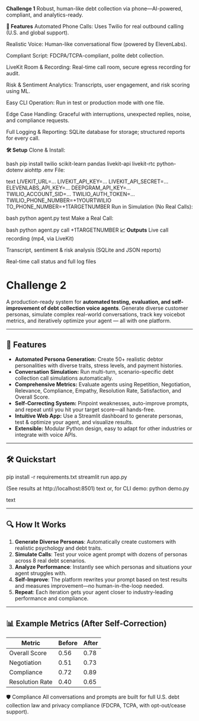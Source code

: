 **Challenge 1**
Robust, human-like debt collection via phone—AI-powered, compliant, and analytics-ready.

**🚀 Features**
Automated Phone Calls: Uses Twilio for real outbound calling (U.S. and global support).

Realistic Voice: Human-like conversational flow (powered by ElevenLabs).

Compliant Script: FDCPA/TCPA-compliant, polite debt collection.

LiveKit Room & Recording: Real-time call room, secure egress recording for audit.

Risk & Sentiment Analytics: Transcripts, user engagement, and risk scoring using ML.

Easy CLI Operation: Run in test or production mode with one file.

Edge Case Handling: Graceful with interruptions, unexpected replies, noise, and compliance requests.

Full Logging & Reporting: SQLite database for storage; structured reports for every call.

**🛠️ Setup**
Clone & Install:

bash
pip install twilio scikit-learn pandas livekit-api livekit-rtc python-dotenv aiohttp
.env File:

text
LIVEKIT_URL=...
LIVEKIT_API_KEY=...
LIVEKIT_API_SECRET=...
ELEVENLABS_API_KEY=...
DEEPGRAM_API_KEY=...
TWILIO_ACCOUNT_SID=...
TWILIO_AUTH_TOKEN=...
TWILIO_PHONE_NUMBER=+1YOURTWILIO
TO_PHONE_NUMBER=+1TARGETNUMBER
Run in Simulation (No Real Calls):

bash
python agent.py test
Make a Real Call:

bash
python agent.py call +1TARGETNUMBER
**📈 Outputs**
Live call recording (mp4, via LiveKit)

Transcript, sentiment & risk analysis (SQLite and JSON reports)

Real-time call status and full log files


# Challenge 2

A production-ready system for **automated testing, evaluation, and self-improvement of debt collection voice agents**. Generate diverse customer personas, simulate complex real-world conversations, track key voicebot metrics, and iteratively optimize your agent — all with one platform.

---

## 🚀 Features

- **Automated Persona Generation:** Create 50+ realistic debtor personalities with diverse traits, stress levels, and payment histories.
- **Conversation Simulation:** Run multi-turn, scenario-specific debt collection call simulations automatically.
- **Comprehensive Metrics:** Evaluate agents using Repetition, Negotiation, Relevance, Compliance, Empathy, Resolution Rate, Satisfaction, and Overall Score.
- **Self-Correcting System:** Pinpoint weaknesses, auto-improve prompts, and repeat until you hit your target score—all hands-free.
- **Intuitive Web App:** Use a Streamlit dashboard to generate personas, test & optimize your agent, and visualize results.
- **Extensible:** Modular Python design, easy to adapt for other industries or integrate with voice APIs.

---

## 🛠️ Quickstart

pip install -r requirements.txt
streamlit run app.py

(See results at http://localhost:8501)
text
or, for CLI demo:
python demo.py

text

---

## 🔍 How It Works

1. **Generate Diverse Personas**: Automatically create customers with realistic psychology and debt traits.
2. **Simulate Calls**: Test your voice agent prompt with dozens of personas across 8 real debt scenarios.
3. **Analyze Performance**: Instantly see which personas and situations your agent struggles with.
4. **Self-Improve**: The platform rewrites your prompt based on test results and measures improvement—no human-in-the-loop needed.
5. **Repeat**: Each iteration gets your agent closer to industry-leading performance and compliance.

---

## 📊 Example Metrics (After Self-Correction)

| Metric               | Before | After  |
|----------------------|--------|--------|
| Overall Score        | 0.56   | 0.78   |
| Negotiation          | 0.51   | 0.73   |
| Compliance           | 0.72   | 0.89   |
| Resolution Rate      | 0.40   | 0.65   |



🛡️ Compliance
All conversations and prompts are built for full U.S. debt collection law and privacy compliance (FDCPA, TCPA, with opt-out/cease support).
